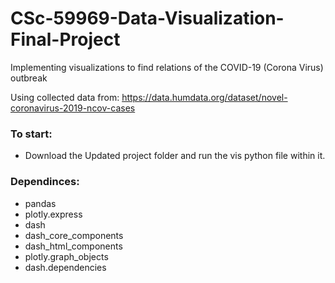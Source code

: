 # CSc-59969-Data-Visualization-Final-Project

Implementing visualizations to find relations of the COVID-19 (Corona Virus) outbreak

Using collected data from:
https://data.humdata.org/dataset/novel-coronavirus-2019-ncov-cases


### To start: 
* Download the Updated project folder and run the vis python file within it.

### Dependinces:
- pandas
- plotly.express
- dash
- dash_core_components
- dash_html_components
- plotly.graph_objects
- dash.dependencies
